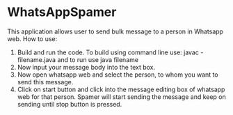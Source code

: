 # WhatsAppSpamer
This application allows user to send bulk message to a person in Whatsapp web.
How to use:
1) Build and run the code. To build using command line use: 
javac -filename.java
and to run use
java filename
2) Now input your message body into the text box.
3) Now open whatsapp web and select the person, to whom you want to send this message. 
4) Click on start button and click into the message editing box of whatsapp web for that person. Spamer will start sending the message
   and keep on sending until stop button is pressed. 
